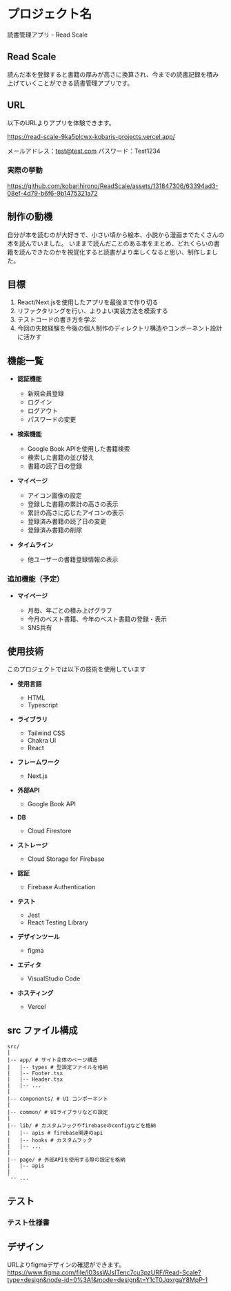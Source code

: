 # プロジェクト名

読書管理アプリ - Read Scale

## Read Scale

読んだ本を登録すると書籍の厚みが高さに換算され、今までの読書記録を積み上げていくことができる読書管理アプリです。

## URL
以下のURLよりアプリを体験できます。

https://read-scale-9ka5plcwx-kobaris-projects.vercel.app/

メールアドレス：test@test.com
パスワード：Test1234

### 実際の挙動

https://github.com/kobarihirono/ReadScale/assets/131847306/63394ad3-08ef-4d79-b6f6-9b1475321a72

## 制作の動機

自分が本を読むのが大好きで、小さい頃から絵本、小説から漫画までたくさんの本を読んでいました。
いままで読んだことのある本をまとめ、どれくらいの書籍を読んできたのかを視覚化すると読書がより楽しくなると思い、制作しました。

## 目標

1. React/Next.jsを使用したアプリを最後まで作り切る
1. リファクタリングを行い、よりよい実装方法を模索する
1. テストコードの書き方を学ぶ
1. 今回の失敗経験を今後の個人制作のディレクトリ構造やコンポーネント設計に活かす

## 機能一覧

- **認証機能**

  - 新規会員登録
  - ログイン
  - ログアウト
  - パスワードの変更

- **検索機能**

  - Google Book APIを使用した書籍検索
  - 検索した書籍の並び替え
  - 書籍の読了日の登録

- **マイページ**

  - アイコン画像の設定
  - 登録した書籍の累計の高さの表示
  - 累計の高さに応じたアイコンの表示
  - 登録済み書籍の読了日の変更
  - 登録済み書籍の削除

- **タイムライン**
  - 他ユーザーの書籍登録情報の表示

### 追加機能（予定）

- **マイページ**

  - 月毎、年ごとの積み上げグラフ
  - 今月のベスト書籍、今年のベスト書籍の登録・表示
  - SNS共有

## 使用技術

このプロジェクトでは以下の技術を使用しています

- **使用言語**

  - HTML
  - Typescript

- **ライブラリ**

  - Tailwind CSS
  - Chakra UI
  - React

- **フレームワーク**

  - Next.js

- **外部API**

  - Google Book API

- **DB**

  - Cloud Firestore

- **ストレージ**

  - Cloud Storage for Firebase

- **認証**

  - Firebase Authentication

- **テスト**

  - Jest
  - React Testing Library

- **デザインツール**

  - figma

- **エディタ**

  - VisualStudio Code

- **ホスティング**
  - Vercel

## src ファイル構成

```plaintext
src/
|
|-- app/ # サイト全体のページ構造
|   |-- types # 型設定ファイルを格納
|   |-- Footer.tsx
|   |-- Header.tsx
|   |-- ...
|
|-- components/ # UI コンポーネント
|
|-- common/ # UIライブラリなどの設定
|
|-- lib/ # カスタムフックやfirebaseのconfigなどを格納
|   |-- apis # firebase関連のapi
|   |-- hooks # カスタムフック
|   |-- ...
|
|-- page/ # 外部APIを使用する際の設定を格納
|   |-- apis
|
`-- ...
```

## テスト

### テスト仕様書

## デザイン

URLよりfigmaデザインの確認ができます。
https://www.figma.com/file/I03ssWJsITenc7cu3pzURF/Read-Scale?type=design&node-id=0%3A1&mode=design&t=Y1cT0JqxrgaY8MpP-1
